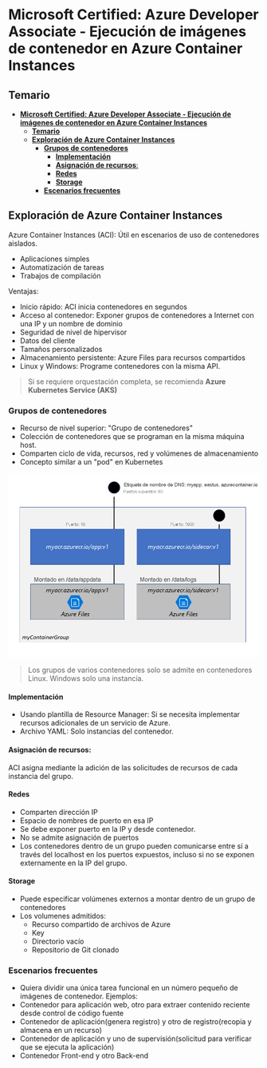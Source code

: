 # **Microsoft Certified: Azure Developer Associate - Ejecución de imágenes de contenedor en Azure Container Instances**
## **Temario**
- [**Microsoft Certified: Azure Developer Associate - Ejecución de imágenes de contenedor en Azure Container Instances**](#microsoft-certified-azure-developer-associate---ejecución-de-imágenes-de-contenedor-en-azure-container-instances)
  - [**Temario**](#temario)
  - [**Exploración de Azure Container Instances**](#exploración-de-azure-container-instances)
    - [**Grupos de contenedores**](#grupos-de-contenedores)
      - [**Implementación**](#implementación)
      - [**Asignación de recursos**:](#asignación-de-recursos)
      - [**Redes**](#redes)
      - [**Storage**](#storage)
    - [**Escenarios frecuentes**](#escenarios-frecuentes)

## **Exploración de Azure Container Instances**
Azure Container Instances (ACI): Útil en escenarios de uso de contenedores aislados.
- Aplicaciones simples
- Automatización de tareas
- Trabajos de compilación

Ventajas:
- Inicio rápido: ACI inicia contenedores en segundos
- Acceso al contenedor: Exponer grupos de contenedores a Internet con una IP y un nombre de dominio
- Seguridad de nivel de hipervisor
- Datos del cliente
- Tamaños personalizados
- Almacenamiento persistente: Azure Files para recursos compartidos
- Linux y Windows: Programe contenedores con la misma API.

> Si se requiere orquestación completa, se recomienda **Azure Kubernetes Service (AKS)**

### **Grupos de contenedores**
- Recurso de nivel superior: "Grupo de contenedores"
- Colección de contenedores que se programan en la misma máquina host.
- Comparten ciclo de vida, recursos, red y volúmenes de almacenamiento
- Concepto similar a un "pod" en Kubernetes

<img src="images/container-groups-example.png" width="900">

> Los grupos de varios contenedores solo se admite en contenedores Linux. Windows solo una instancia.

#### **Implementación**
- Usando plantilla de Resource Manager: Si se necesita implementar recursos adicionales de un servicio de Azure.
- Archivo YAML: Solo instancias del contenedor.

#### **Asignación de recursos**:
ACI asigna mediante la adición de las solicitudes de recursos de cada instancia del grupo.

#### **Redes**
- Comparten dirección IP
- Espacio de nombres de puerto en esa IP
- Se debe exponer puerto en la IP y desde contenedor.
- No se admite asignación de puertos
- Los contenedores dentro de un grupo pueden comunicarse entre sí a través del localhost en los puertos expuestos, incluso si no  se exponen externamente en la IP del grupo.
#### **Storage**
- Puede especificar volúmenes externos a montar dentro de un grupo de contenedores
- Los volumenes admitidos:
  - Recurso compartido de archivos de Azure
  - Key
  - Directorio vacío
  - Repositorio de Git clonado

### **Escenarios frecuentes**
- Quiera dividir una única tarea funcional en un número pequeño de imágenes de contenedor.
Ejemplos:
- Contenedor para aplicación web, otro para extraer contenido reciente desde control de código fuente
- Contenedor de aplicación(genera registro) y otro de registro(recopia y almacena en un recurso)
- Contenedor de aplicación y uno de supervisión(solicitud para verificar que se ejecuta la aplicación)
- Contenedor Front-end y otro Back-end